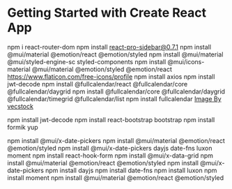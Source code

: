 # Getting Started with Create React App
npm i react-router-dom
npm install react-pro-sidebar@0.7.1
npm install @mui/material @emotion/react @emotion/styled
npm install @mui/material @mui/styled-engine-sc styled-components
npm install @mui/icons-material @mui/material @emotion/styled @emotion/react
https://www.flaticon.com/free-icons/profile
npm install axios
npm install jwt-decode
npm install @fullcalendar/react @fullcalendar/core @fullcalendar/daygrid
npm install @fullcalendar/core @fullcalendar/daygrid @fullcalendar/timegrid @fullcalendar/list
npm install fullcalendar
<a href="https://www.freepik.com/free-ai-image/sky-high-adventure-soaring-mountain-landscape-generated-by-ai_41295846.htm#&position=11&from_view=collections">Image By vecstock</a>

npm install jwt-decode
npm install react-bootstrap bootstrap
npm install formik yup

npm install @mui/x-date-pickers
npm install @mui/material @emotion/react @emotion/styled
npm install @mui/x-date-pickers dayjs date-fns luxon moment
npm install react-hook-form
npm install @mui/x-data-grid
npm install @mui/material @emotion/react @emotion/styled
npm install @mui/x-date-pickers
npm install dayjs
npm install date-fns
npm install luxon
npm install moment
npm install @mui/material @emotion/react @emotion/styled